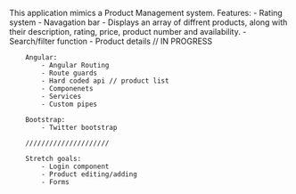 This application mimics a Product Management system.
    Features:
        - Rating system
        - Navagation bar
        - Displays an array of diffrent products, along with their description, rating, price, product number and availability. 
        - Search/filter function 
        - Product details // IN PROGRESS

        Angular: 
            - Angular Routing
            - Route guards
            - Hard coded api // product list
            - Componenets
            - Services 
            - Custom pipes

        Bootstrap:
            - Twitter bootstrap
        
        /////////////////////

        Stretch goals:
            - Login component
            - Product editing/adding
            - Forms


    
    